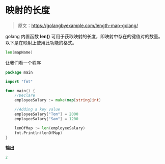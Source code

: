 # 映射的长度

> 原文：<https://golangbyexample.com/length-map-golang/>

golang 内置函数 **len()** 可用于获取映射的长度，即映射中存在的键值对的数量。以下是在映射上使用此功能的格式。

```go
len(mapName)
```

让我们看一个程序

```go
package main

import "fmt"

func main() {
    //Declare
    employeeSalary := make(map[string]int)

    //Adding a key value
    employeeSalary["Tom"] = 2000
    employeeSalary["Sam"] = 1200

    lenOfMap := len(employeeSalary)
    fmt.Println(lenOfMap)
}
```

**输出**

```go
2
```